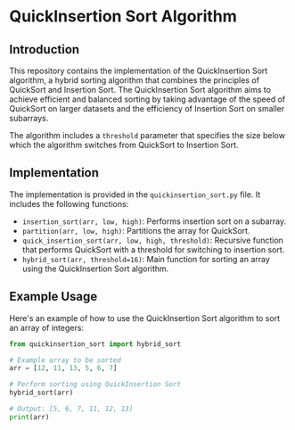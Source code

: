 # QuickInsertion Sort Algorithm

## Introduction
This repository contains the implementation of the QuickInsertion Sort algorithm, a hybrid sorting algorithm that combines the principles of QuickSort and Insertion Sort. The QuickInsertion Sort algorithm aims to achieve efficient and balanced sorting by taking advantage of the speed of QuickSort on larger datasets and the efficiency of Insertion Sort on smaller subarrays.

The algorithm includes a `threshold` parameter that specifies the size below which the algorithm switches from QuickSort to Insertion Sort.

## Implementation
The implementation is provided in the `quickinsertion_sort.py` file. It includes the following functions:
- `insertion_sort(arr, low, high)`: Performs insertion sort on a subarray.
- `partition(arr, low, high)`: Partitions the array for QuickSort.
- `quick_insertion_sort(arr, low, high, threshold)`: Recursive function that performs QuickSort with a threshold for switching to insertion sort.
- `hybrid_sort(arr, threshold=16)`: Main function for sorting an array using the QuickInsertion Sort algorithm.

## Example Usage
Here's an example of how to use the QuickInsertion Sort algorithm to sort an array of integers:

```python
from quickinsertion_sort import hybrid_sort

# Example array to be sorted
arr = [12, 11, 13, 5, 6, 7]

# Perform sorting using QuickInsertion Sort
hybrid_sort(arr)

# Output: [5, 6, 7, 11, 12, 13]
print(arr)
